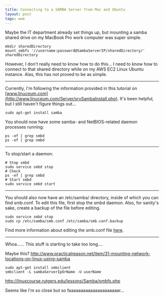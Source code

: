 ```yaml
---
title: Connecting to a SAMBA Server from Mac and Ubuntu
layout: post
tags: wwe
---
```


Maybe the IT department already set things up, but mounting a samba shared drive on my 
MacBook Pro work computer was super simple.

```
mkdir sharedDirectory
mount_smbfs '//username:password@SambaServerIP/sharedDirectory/' sharedDirectory
```

However, I don't really need to know how to do this... I need to know how to connect to that
shared directory while on my AWS EC2 Linux Ubuntu instance.  Alas, this has not proved to 
be as simple.

----------------------------------------------------------------

Currently, I'm following the information provided in this tutorial on 
[www.linuceum.com](http://www.linuceum.com/Server/srvSambaInstall.php).  It's been helpful,
but I still haven't figure things out...

```
sudo apt-get install samba
```

You should now have some samba- and NetBIOS-related daemon processes running:
```
ps -ef | grep smbd
ps -ef | grep nmbd
```

--------------------------------------------------------------
To stop/start a daemon:
```
# Stop smbd
sudo service smbd stop
# Check
ps -ef | grep smbd
# Start smbd
sudo service smbd start
```

----------------------------------------------------------
You should also now have an /etc/samba/ directory, inside of which you can find smb.conf.
To edit this file, first stop the smbd daemon.  Also, for sanity's sake, create a backup of
the file before editing.
```
sudo service smbd stop
sudo cp /etc/samba/smb.conf /etc/samba/smb.conf.backup
```

Find more information about editing the smb.conf file [here](http://www.linuceum.com/Server/srvSambaConfig.php).

----------------------------------------------------------
Whoa...... This stuff is starting to take too long....

Maybe this?
http://www.practicalreason.net/item/31-mounting-network-locations-on-linux-using-samba

```
sudo apt-get install smbclient
smbclient -L sambaServerIpOrName -U userName
```

http://linuxcourse.rutgers.edu/lessons/Samba/smbfs.php

Seems like I'm so close but so faaaaaaaaaaaaaaaaaaaaar...
